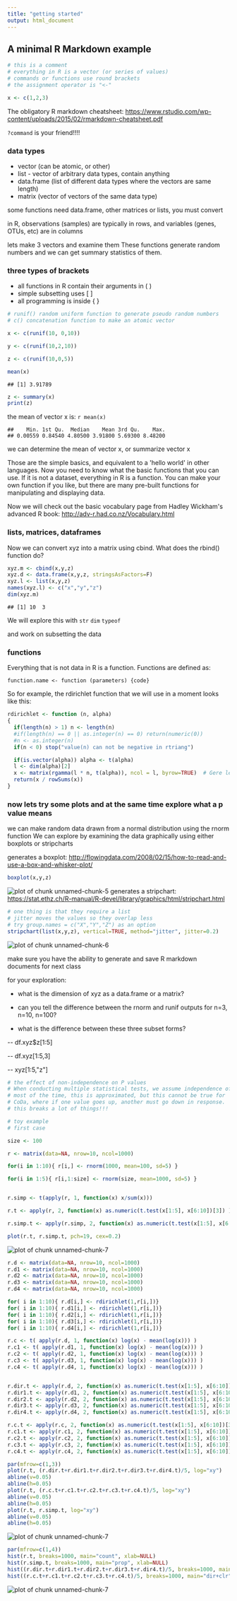 ```yaml
---
title: "getting started"
output: html_document
---
```

## A minimal R Markdown example


```r
# this is a comment
# everything in R is a vector (or series of values)
# commands or functions use round brackets
# the assignment operator is "<-"

x <- c(1,2,3)
```

The obligatory R markdown cheatsheet: https://www.rstudio.com/wp-content/uploads/2015/02/rmarkdown-cheatsheet.pdf

`?command` is your friend!!!!

### data types
- vector (can be atomic, or other)
- list - vector of arbitrary data types, contain anything
- data.frame (list of different data types where the vectors are same length)
- matrix (vector of vectors of the same data type)

some functions need data.frame, other matrices or lists, you must convert

in R, observations (samples) are typically in rows, and variables (genes, OTUs, etc) are in columns

lets make 3 vectors and examine them
These functions generate random numbers and we can get summary statistics of them.

### three types of brackets
- all functions in R contain their arguments in ( )
- simple subsetting uses [ ]
- all programming is inside { }



```r
# runif() random uniform function to generate pseudo random numbers
# c() concatenation function to make an atomic vector

x <- c(runif(10, 0,10))

y <- c(runif(10,2,10))

z <- c(runif(10,0,5))

mean(x)
```

```
## [1] 3.91789
```

```r
z <- summary(x)
print(z)
```


the mean of vector x is: `r mean(x)`
```
##    Min. 1st Qu.  Median    Mean 3rd Qu.    Max.
## 0.00559 0.84540 4.80500 3.91800 5.69300 8.48200
```

we can determine the mean of vector x, or summarize vector x


Those are the simple basics, and equivalent to a 'hello world' in other languages. Now you need to know what the basic functions that you can use. If it is not a dataset, everything in R is a function. You can make your own function if you like, but there are many pre-built functions for manipulating and displaying data.

Now we will check out the basic vocabulary page from Hadley Wickham's advanced R book: http://adv-r.had.co.nz/Vocabulary.html


### lists, matrices, dataframes

Now we can convert xyz into a matrix using cbind. What does the rbind() function do?


```r
xyz.m <- cbind(x,y,z)
xyz.d <- data.frame(x,y,z, stringsAsFactors=F)
xyz.l <- list(x,y,z)
names(xyz.l) <- c("x","y","z")
dim(xyz.m)
```

```
## [1] 10  3
```

We will explore this with
`str`
`dim`
`typeof`

and work on subsetting the data

### functions

Everything that is not data in R is a function. Functions are defined as:

`function.name <- function (parameters) {code}`

So for example, the rdirichlet function that we will use in a moment looks like this:


```r
rdirichlet <- function (n, alpha)
{
  if(length(n) > 1) n <- length(n)
  #if(length(n) == 0 || as.integer(n) == 0) return(numeric(0))
  #n <- as.integer(n)
  if(n < 0) stop("value(n) can not be negative in rtriang")

  if(is.vector(alpha)) alpha <- t(alpha)
  l <- dim(alpha)[2]
  x <- matrix(rgamma(l * n, t(alpha)), ncol = l, byrow=TRUE)  # Gere le recycling
  return(x / rowSums(x))
}
```


### now lets try some plots and at the same time explore what a p value means

we can make random data drawn from a normal distribution using the rnorm function
We can explore by examining the data graphically using either boxplots or stripcharts

generates a boxplot: http://flowingdata.com/2008/02/15/how-to-read-and-use-a-box-and-whisker-plot/

```r
boxplot(x,y,z)
```

![plot of chunk unnamed-chunk-5](figure/unnamed-chunk-5-1.png)
generates a stripchart: https://stat.ethz.ch/R-manual/R-devel/library/graphics/html/stripchart.html


```r
# one thing is that they require a list
# jitter moves the values so they overlap less
# try group.names = c("X","Y","Z") as an option
stripchart(list(x,y,z), vertical=TRUE, method="jitter", jitter=0.2)
```

![plot of chunk unnamed-chunk-6](figure/unnamed-chunk-6-1.png)

make sure you have the ability to generate and save R markdown documents for next class

for your exploration:

- what is the dimension of xyz as a data.frame or a matrix?

- can you tell the difference between the rnorm and runif outputs for n=3, n=10, n=100?

- what is the difference between these three subset forms?

-- df.xyz$z[1:5]

-- df.xyz[1:5,3]

-- xyz[1:5,"z"]


```r
# the effect of non-independence on P values
# When conducting multiple statistical tests, we assume independence of the tests
# most of the time, this is approximated, but this cannot be true for
# CoDa, where if one value goes up, another must go down in response.
# this breaks a lot of things!!!

# toy example
# first case

size <- 100

r <- matrix(data=NA, nrow=10, ncol=1000)

for(i in 1:10){ r[i,] <- rnorm(1000, mean=100, sd=5) }

for(i in 1:5){ r[i,1:size] <- rnorm(size, mean=1000, sd=5) }


r.simp <- t(apply(r, 1, function(x) x/sum(x)))

r.t <- apply(r, 2, function(x) as.numeric(t.test(x[1:5], x[6:10])[3]) )

r.simp.t <- apply(r.simp, 2, function(x) as.numeric(t.test(x[1:5], x[6:10])[3]) )

plot(r.t, r.simp.t, pch=19, cex=0.2)
```

![plot of chunk unnamed-chunk-7](figure/unnamed-chunk-7-1.png)

```r
r.d <- matrix(data=NA, nrow=10, ncol=1000)
r.d1 <- matrix(data=NA, nrow=10, ncol=1000)
r.d2 <- matrix(data=NA, nrow=10, ncol=1000)
r.d3 <- matrix(data=NA, nrow=10, ncol=1000)
r.d4 <- matrix(data=NA, nrow=10, ncol=1000)

for( i in 1:10){ r.d[i,] <- rdirichlet(1,r[i,])}
for( i in 1:10){ r.d1[i,] <- rdirichlet(1,r[i,])}
for( i in 1:10){ r.d2[i,] <- rdirichlet(1,r[i,])}
for( i in 1:10){ r.d3[i,] <- rdirichlet(1,r[i,])}
for( i in 1:10){ r.d4[i,] <- rdirichlet(1,r[i,])}

r.c <- t( apply(r.d, 1, function(x) log(x) - mean(log(x))) )
r.c1 <- t( apply(r.d1, 1, function(x) log(x) - mean(log(x))) )
r.c2 <- t( apply(r.d2, 1, function(x) log(x) - mean(log(x))) )
r.c3 <- t( apply(r.d3, 1, function(x) log(x) - mean(log(x))) )
r.c4 <- t( apply(r.d4, 1, function(x) log(x) - mean(log(x))) )


r.dir.t <- apply(r.d, 2, function(x) as.numeric(t.test(x[1:5], x[6:10])[3]) )
r.dir1.t <- apply(r.d1, 2, function(x) as.numeric(t.test(x[1:5], x[6:10])[3]) )
r.dir2.t <- apply(r.d2, 2, function(x) as.numeric(t.test(x[1:5], x[6:10])[3]) )
r.dir3.t <- apply(r.d3, 2, function(x) as.numeric(t.test(x[1:5], x[6:10])[3]) )
r.dir4.t <- apply(r.d4, 2, function(x) as.numeric(t.test(x[1:5], x[6:10])[3]) )

r.c.t <- apply(r.c, 2, function(x) as.numeric(t.test(x[1:5], x[6:10])[3]) )
r.c1.t <- apply(r.c1, 2, function(x) as.numeric(t.test(x[1:5], x[6:10])[3]) )
r.c2.t <- apply(r.c2, 2, function(x) as.numeric(t.test(x[1:5], x[6:10])[3]) )
r.c3.t <- apply(r.c3, 2, function(x) as.numeric(t.test(x[1:5], x[6:10])[3]) )
r.c4.t <- apply(r.c4, 2, function(x) as.numeric(t.test(x[1:5], x[6:10])[3]) )

par(mfrow=c(1,3))
plot(r.t, (r.dir.t+r.dir1.t+r.dir2.t+r.dir3.t+r.dir4.t)/5, log="xy")
abline(v=0.05)
abline(h=0.05)
plot(r.t, (r.c.t+r.c1.t+r.c2.t+r.c3.t+r.c4.t)/5, log="xy")
abline(v=0.05)
abline(h=0.05)
plot(r.t, r.simp.t, log="xy")
abline(v=0.05)
abline(h=0.05)
```

![plot of chunk unnamed-chunk-7](figure/unnamed-chunk-7-2.png)

```r
par(mfrow=c(1,4))
hist(r.t, breaks=1000, main="count", xlab=NULL)
hist(r.simp.t, breaks=1000, main="prop", xlab=NULL)
hist((r.dir.t+r.dir1.t+r.dir2.t+r.dir3.t+r.dir4.t)/5, breaks=1000, main="dir", xlab=NULL)
hist((r.c.t+r.c1.t+r.c2.t+r.c3.t+r.c4.t)/5, breaks=1000, main="dir+clr", xlab=NULL)
```

![plot of chunk unnamed-chunk-7](figure/unnamed-chunk-7-3.png)

